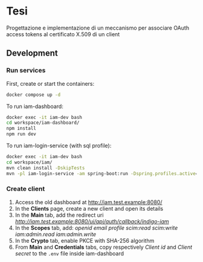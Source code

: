 # Tesi
Progettazione e implementazione di un meccanismo per associare OAuth access tokens al certificato X.509 di un client

## Development

### Run services
First, create or start the containers:
```bash
docker compose up -d
```

To run iam-dashboard:
```bash
docker exec -it iam-dev bash
cd workspace/iam-dashboard/
npm install
npm run dev
```

To run iam-login-service (with sql profile):
```bash
docker exec -it iam-dev bash
cd workspace/iam/
mvn clean install -DskipTests
mvn -pl iam-login-service -am spring-boot:run -Dspring.profiles.active=mysql-test,oidc,registration
```

### Create client
1. Access the old dashboard at http://iam.test.example:8080/
2. In the **Clients** page, create a new client and open its details
3. In the **Main** tab, add the redirect uri *http://iam.test.example:8080/ui/api/auth/callback/indigo-iam*
4. In the **Scopes** tab, add: *openid email profile scim:read scim:write iam:admin.read iam:admin.write*
5. In the **Crypto** tab, enable PKCE with SHA-256 algorithm
6. From **Main** and **Credentials** tabs, copy respectively *Client id* and *Client secret* to the `.env` file inside iam-dashboard

